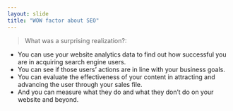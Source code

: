 ```yaml
---
layout: slide
title: "WOW factor about SEO"
---
```

> What was a surprising realization?:
* You can use your website analytics data to find out how successful you are in acquiring search engine users. 
* You can see if those users’ actions are in line with your business goals. 
* You can evaluate the effectiveness of your content in attracting and advancing the user through your sales file. 
* And you can measure what they do and what they don’t do on your website and beyond. 
